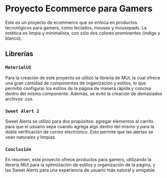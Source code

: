 # Proyecto Ecommerce para Gamers

Este es un proyecto de ecommerce que se enfoca en productos tecnológicos para gamers, como teclados, mouses y mousepads. La estética es limpia y minimalista, con sólo dos colores prominentes (indigo y blanco).

## Librerías

### `MaterialUI`

Para la creación de este proyecto se utilizó la librería de MUI, la cual ofrece una gran cantidad de componentes de organización y estilos, lo que permitió configurar los estilos de la página de manera rápida y concisa dentro del mismo componente. Además, se evitó la creación de demasiados archivos .css.

### `Sweet Alert 2`

Sweet Alerts se utilizó para dos propósitos: agregar elementos al carrito para que el usuario sepa cuando agrega algo dentro del mismo y para la doble verificación de correo electrónico. Esto permite que las alertas se vean naturales y limpias.

### `Conclusión`

En resumen, este proyecto ofrece productos para gamers, utilizando la librería MUI para la optimización de estilos y organización de la página, y las Sweet Alerts para una experiencia de usuario más natural y amigable.
